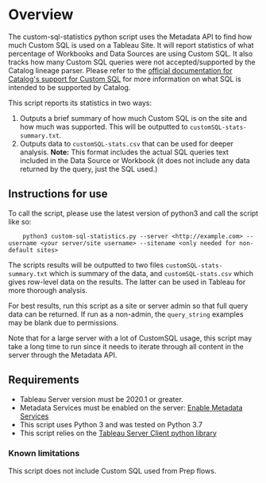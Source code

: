 # Overview  

The custom-sql-statistics python script uses the Metadata API to find how much Custom SQL is used on a Tableau Site. It will report statistics of what percentage of Workbooks and Data Sources are using Custom SQL. It also tracks how many Custom SQL queries were not accepted/supported by the Catalog lineage parser. Please refer to the [official documentation for Catalog's support for Custom SQL](https://help.tableau.com/current/pro/desktop/en-us/customsql.htm#tableau-catalog-support-for-custom-sql) for more information on what SQL is intended to be supported by Catalog.

This script reports its statistics in two ways:
1. Outputs a brief summary of how much Custom SQL is on the site and how much was supported. This will be outputted to `customSQL-stats-summary.txt`.
2. Outputs data to `customSQL-stats.csv` that can be used for deeper analysis. **Note:** This format includes the actual SQL queries text included in the Data Source or Workbook (it does not include any data returned by the query, just the SQL used.)

## Instructions for use
To call the script, please use the latest version of python3 and call the script like so:
```
	python3 custom-sql-statistics.py --server <http://example.com> --username <your server/site username> --sitename <only needed for non-default sites>
```
The scripts results will be outputted to two files `customSQL-stats-summary.txt` which is summary of the data, and `customSQL-stats.csv` which gives row-level data on the results. The latter can be used in Tableau for more thorough analysis.

For best results, run this script as a site or server admin so that full query data can be returned. If run as a non-admin, the `query_string` examples may be blank due to permissions.

Note that for a large server with a lot of CustomSQL usage, this script may take a long time to run since it needs to iterate through all content in the server through the Metadata API.


## Requirements
* Tableau Server version must be 2020.1 or greater.
* Metadata Services must be enabled on the server: [Enable Metadata Services](https://help.tableau.com/current/server/en-us/dm_catalog_enable.htm#step6)
* This script uses Python 3 and was tested on Python 3.7
* This script relies on the [Tableau Server Client python library](https://github.com/tableau/server-client-python)


### Known limitations
This script does not include Custom SQL used from Prep flows.
